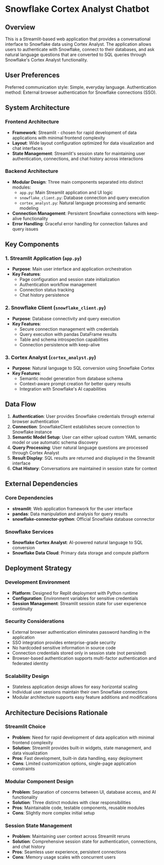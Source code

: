 # Snowflake Cortex Analyst Chatbot

## Overview

This is a Streamlit-based web application that provides a conversational interface to Snowflake data using Cortex Analyst. The application allows users to authenticate with Snowflake, connect to their databases, and ask natural language questions that are converted to SQL queries through Snowflake's Cortex Analyst functionality.

## User Preferences

Preferred communication style: Simple, everyday language.
Authentication method: External browser authentication for Snowflake connections (SSO).

## System Architecture

### Frontend Architecture
- **Framework**: Streamlit - chosen for rapid development of data applications with minimal frontend complexity
- **Layout**: Wide layout configuration optimized for data visualization and chat interfaces
- **State Management**: Streamlit's session state for maintaining user authentication, connections, and chat history across interactions

### Backend Architecture
- **Modular Design**: Three main components separated into distinct modules:
  - `app.py`: Main Streamlit application and UI logic
  - `snowflake_client.py`: Database connection and query execution
  - `cortex_analyst.py`: Natural language processing and semantic modeling
- **Connection Management**: Persistent Snowflake connections with keep-alive functionality
- **Error Handling**: Graceful error handling for connection failures and query issues

## Key Components

### 1. Streamlit Application (`app.py`)
- **Purpose**: Main user interface and application orchestration
- **Key Features**:
  - Page configuration and session state initialization
  - Authentication workflow management
  - Connection status tracking
  - Chat history persistence

### 2. Snowflake Client (`snowflake_client.py`)
- **Purpose**: Database connectivity and query execution
- **Key Features**:
  - Secure connection management with credentials
  - Query execution with pandas DataFrame results
  - Table and schema introspection capabilities
  - Connection persistence with keep-alive

### 3. Cortex Analyst (`cortex_analyst.py`)
- **Purpose**: Natural language to SQL conversion using Snowflake Cortex
- **Key Features**:
  - Semantic model generation from database schema
  - Context-aware prompt creation for better query results
  - Integration with Snowflake's AI capabilities

## Data Flow

1. **Authentication**: User provides Snowflake credentials through external browser authentication
2. **Connection**: SnowflakeClient establishes secure connection to Snowflake instance
3. **Semantic Model Setup**: User can either upload custom YAML semantic model or use automatic schema discovery
4. **Query Processing**: User natural language questions are processed through Cortex Analyst
5. **Result Display**: SQL results are returned and displayed in the Streamlit interface
6. **Chat History**: Conversations are maintained in session state for context

## External Dependencies

### Core Dependencies
- **streamlit**: Web application framework for the user interface
- **pandas**: Data manipulation and analysis for query results
- **snowflake-connector-python**: Official Snowflake database connector

### Snowflake Services
- **Snowflake Cortex Analyst**: AI-powered natural language to SQL conversion
- **Snowflake Data Cloud**: Primary data storage and compute platform

## Deployment Strategy

### Development Environment
- **Platform**: Designed for Replit deployment with Python runtime
- **Configuration**: Environment variables for sensitive credentials
- **Session Management**: Streamlit session state for user experience continuity

### Security Considerations
- External browser authentication eliminates password handling in the application
- SSO integration provides enterprise-grade security
- No hardcoded sensitive information in source code
- Connection credentials stored only in session state (not persisted)
- Browser-based authentication supports multi-factor authentication and federated identity

### Scalability Design
- Stateless application design allows for easy horizontal scaling
- Individual user sessions maintain their own Snowflake connections
- Modular architecture supports easy feature additions and modifications

## Architecture Decisions Rationale

### Streamlit Choice
- **Problem**: Need for rapid development of data application with minimal frontend complexity
- **Solution**: Streamlit provides built-in widgets, state management, and data visualization
- **Pros**: Fast development, built-in data handling, easy deployment
- **Cons**: Limited customization options, single-page application constraints

### Modular Component Design
- **Problem**: Separation of concerns between UI, database access, and AI functionality
- **Solution**: Three distinct modules with clear responsibilities
- **Pros**: Maintainable code, testable components, reusable modules
- **Cons**: Slightly more complex initial setup

### Session State Management
- **Problem**: Maintaining user context across Streamlit reruns
- **Solution**: Comprehensive session state for authentication, connections, and chat history
- **Pros**: Seamless user experience, persistent connections
- **Cons**: Memory usage scales with concurrent users
